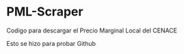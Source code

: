 # PML-Scraper
Codigo para descargar el Precio Marginal Local del CENACE


Esto se hizo para probar Github
